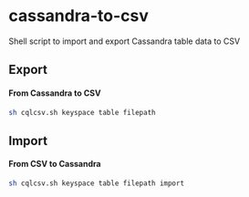 # cassandra-to-csv
Shell script to import and export Cassandra table data to CSV

## Export
#### From Cassandra to CSV
```bash
sh cqlcsv.sh keyspace table filepath 
```

## Import
#### From CSV to Cassandra
```bash
sh cqlcsv.sh keyspace table filepath import
```
